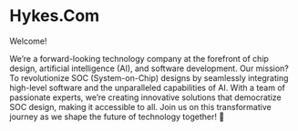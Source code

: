 # Hykes.Com

Welcome!

We’re a forward-looking technology company at the forefront of chip design, artificial intelligence (AI), and software development. Our mission? To revolutionize SOC (System-on-Chip) designs by seamlessly integrating high-level software and the unparalleled capabilities of AI. With a team of passionate experts, we’re creating innovative solutions that democratize SOC design, making it accessible to all. Join us on this transformative journey as we shape the future of technology together! 🚀


